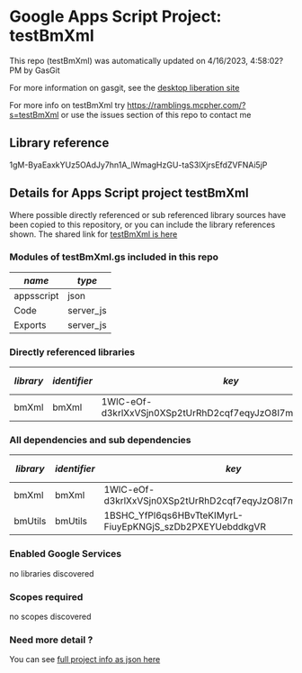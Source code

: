 # Google Apps Script Project: testBmXml
This repo (testBmXml) was automatically updated on 4/16/2023, 4:58:02?PM by GasGit

For more information on gasgit, see the [desktop liberation site](https://ramblings.mcpher.com/drive-sdk-and-github/migrategasgit/ "desktop liberation")

For more info on testBmXml try https://ramblings.mcpher.com/?s=testBmXml or use the issues section of this repo to contact me
## Library reference
1gM-ByaEaxkYUz5OAdJy7hn1A_lWmagHzGU-taS3lXjrsEfdZVFNAi5jP


## Details for Apps Script project testBmXml
Where possible directly referenced or sub referenced library sources have been copied to this repository, or you can include the library references shown. 
The shared link for [testBmXml is here](https://script.google.com/d/1gM-ByaEaxkYUz5OAdJy7hn1A_lWmagHzGU-taS3lXjrsEfdZVFNAi5jP/edit?usp=sharing "open in the GAS IDE")

### Modules of testBmXml.gs included in this repo
*name*|*type*
--- | --- 
appsscript| json
Code| server_js
Exports| server_js
### Directly referenced libraries
*library*|*identifier*|*key*|*version*|*dev mode*|*source*|
--- | --- | --- | --- | --- | --- 
bmXml| bmXml|1WlC-eOf-d3krlXxVSjn0XSp2tUrRhD2cqf7eqyJzO8l7mNGH2O082yX5|3|no|[here](libraries/bmXml "library source")
### All dependencies and sub dependencies
*library*|*identifier*|*key*|*version*|*dev mode*|*source*|
--- | --- | --- | --- | --- | --- 
bmXml| bmXml|1WlC-eOf-d3krlXxVSjn0XSp2tUrRhD2cqf7eqyJzO8l7mNGH2O082yX5|3|no|[here](libraries/bmXml "library source")
bmUtils| bmUtils|1BSHC_YfPl6qs6HBvTteKIMyrL-FiuyEpKNGjS_szDb2PXEYUebddkgVR|2|no|no
### Enabled Google Services
no libraries discovered
### Scopes required
no scopes discovered
### Need more detail ?
You can see [full project info as json here](info.json)
